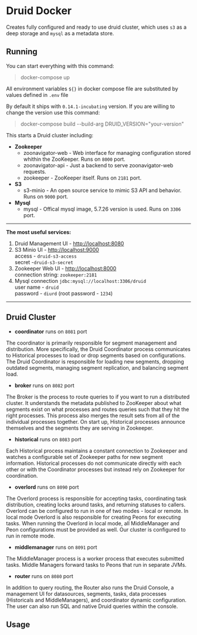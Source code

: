 # Druid Docker

Creates fully configured and ready to use druid cluster, which uses `s3` as a deep storage and `mysql` as a metadata store.

## Running
You can start everything with this command:

> docker-compose up

All environment variables `${}` in docker compose file are substituted by values defined in `.env` file

By default it ships with `0.14.1-incubating` version. If you are willing to change the version use this command:

> docker-compose build --build-arg DRUID_VERSION="your-version"

This starts a Druid cluster including:
- **Zookeeper**
	- zoonavigator-web - Web interface for managing configuration stored whithin the ZooKeeper. Runs on `8000` port.
	- zoonavigator-api - Just a backend to serve zoonavigator-web requests. 
	- zookeeper - ZooKeeper itself. Runs on `2181` port.
- **S3**
	- s3-minio - An open source service to mimic S3 API and behavior. Runs on `9000` port.
- **Mysql**
	- mysql - Offical mysql image, 5.7.26 version is used. Runs on `3306` port.

---
**The most useful services:**
1. Druid Management UI - [http://localhost:8080](http://localhost:8080)
2. S3 Minio UI - [http://localhost:9000](http://localhost:9000)  
 access - `druid-s3-access`  
 secret -`druid-s3-secret`
3. Zookeeper Web UI - [http://localhost:8000](http://localhost:8000)  
connection string: `zookeeper:2181`
4. Mysql connection `jdbc:mysql://localhost:3306/druid`  
user name - `druid`  
password - `diurd` (root password - `1234`)
---


## Druid Cluster 

 * **coordinator** runs on `8081` port

The coordinator is primarily responsible for segment management and distribution. More specifically, the Druid Coordinator process communicates to Historical processes to load or drop segments based on configurations. The Druid Coordinator is responsible for loading new segments, dropping outdated segments, managing segment replication, and balancing segment load.

 * **broker** runs on `8082` port

The Broker is the process to route queries to if you want to run a distributed cluster. It understands the metadata published to ZooKeeper about what segments exist on what processes and routes queries such that they hit the right processes. This process also merges the result sets from all of the individual processes together. On start up, Historical processes announce themselves and the segments they are serving in Zookeeper.

* **historical** runs on `8083` port

Each Historical process maintains a constant connection to Zookeeper and watches a configurable set of Zookeeper paths for new segment information. Historical processes do not communicate directly with each other or with the Coordinator processes but instead rely on Zookeeper for coordination.

* **overlord** runs on `8090` port

The Overlord process is responsible for accepting tasks, coordinating task distribution, creating locks around tasks, and returning statuses to callers. Overlord can be configured to run in one of two modes - local or remote. In local mode Overlord is also responsible for creating Peons for executing tasks. When running the Overlord in local mode, all MiddleManager and Peon configurations must be provided as well. Our cluster is configured to run in remote mode.

* **middlemanager** runs on `8091` port

The MiddleManager process is a worker process that executes submitted tasks. Middle Managers forward tasks to Peons that run in separate JVMs. 

* **router** runs on `8080` port

In addition to query routing, the Router also runs the Druid Console, a management UI for datasources, segments, tasks, data processes (Historicals and MiddleManagers), and coordinator dynamic configuration. The user can also run SQL and native Druid queries within the console.

## Usage